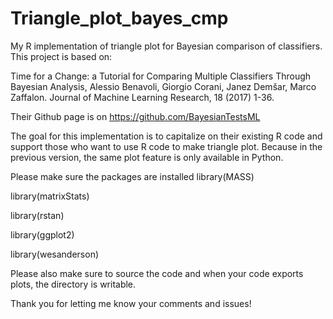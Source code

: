 # Triangle_plot_bayes_cmp
My R implementation of triangle plot for Bayesian comparison of classifiers. This project is based on:

Time for a Change: a Tutorial for Comparing Multiple Classifiers Through Bayesian Analysis, Alessio Benavoli, Giorgio Corani, Janez Demšar, Marco Zaffalon. Journal of Machine Learning Research, 18 (2017) 1-36.

Their Github page is on https://github.com/BayesianTestsML 

The goal for this implementation is to capitalize on their existing R code and support those who want to use R code to make triangle plot. Because in the previous version, the same plot feature is only available in Python. 

Please make sure the packages are installed
library(MASS)

library(matrixStats)

library(rstan)

library(ggplot2)

library(wesanderson)

Please also make sure to source the code and when your code exports plots, the directory is writable. 

Thank you for letting me know your comments and issues!
